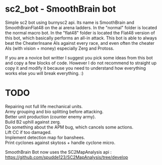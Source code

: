 # sc2_bot - SmoothBrain bot

Simple sc2 bot using burnysc2 api.
Its name is SmoothBrain and SmoothBrainFlat48 on the ai arena ladders.
In the "normal" folder is located the normal macro bot. In the "flat48" folder is located the Flat48 version of this bot, which basically performs an all-in attack.
This bot is able to always beat the CheaterInsane AIs against every race, and even often the cheater AIs (with vision + money) especially Zerg and Protoss.

If you are a novice bot writter I suggest you pick some ideas from this bot and copy a few blocks of code. However I do not recommend to straight up copy it and modify it because you need to understand how everything works else you will break everything. :)

# TODO

Repairing not full life mechanical units.<br/>
Army grouping and bio splitting before attacking.<br/>
Better unit production (counter enemy army).<br/>
Build B2 uphill against zerg.<br/>
Do something about the APM bug, which cancels some actions.<br/>
Lift CC if too damaged.<br/>
Implement detection map for banshees.<br/>
Print cyclones against skytoss + handle cyclone micro.<br/>

SmoothBrain Bot now uses the SC2MapAnalysis api : https://github.com/spudde123/SC2MapAnalysis/tree/develop
